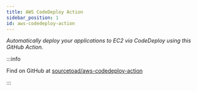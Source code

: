```yaml
---
title: AWS CodeDeploy Action
sidebar_position: 1
id: aws-codedeploy-action
---
```


_Automatically deploy your applications to EC2 via CodeDeploy using this GitHub Action._


:::info

Find on GitHub at [sourcetoad/aws-codedeploy-action](https://github.com/sourcetoad/aws-codedeploy-action)

:::
